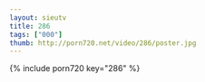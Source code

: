 ```yaml
--- 
layout: sieutv
title: 286
tags: ["000"]
thumb: http://porn720.net/video/286/poster.jpg
---
```

{% include porn720 key="286" %} 
